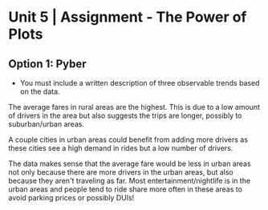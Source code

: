 # Unit 5 | Assignment - The Power of Plots
## Option 1: Pyber
* You must include a written description of three observable trends based on the data.

The average fares in rural areas are the highest.  This is due to a low amount of drivers in the area but also suggests the trips are longer, possibly to suburban/urban areas.

A couple cities in urban areas could benefit from adding more drivers as these cities see a high demand in rides but a low number of drivers.

The data makes sense that the average fare would be less in urban areas not only because there are more drivers in the urban areas, but also because they aren't traveling as far.  Most entertainment/nightlife is in the urban areas and people tend to ride share more often in these areas to avoid parking prices or possibly DUIs!
